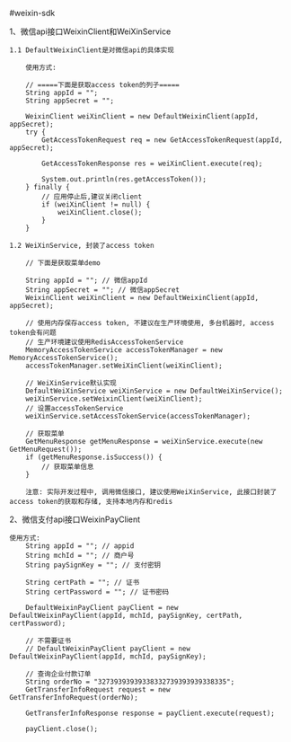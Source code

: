 #weixin-sdk

1、微信api接口WeixinClient和WeiXinService

    1.1 DefaultWeixinClient是对微信api的具体实现

        使用方式:

        // =====下面是获取access token的列子=====
        String appId = "";
        String appSecret = "";

        WeixinClient weiXinClient = new DefaultWeixinClient(appId, appSecret);
        try {
            GetAccessTokenRequest req = new GetAccessTokenRequest(appId, appSecret);

            GetAccessTokenResponse res = weiXinClient.execute(req);

            System.out.println(res.getAccessToken());
        } finally {
            // 应用停止后,建议关闭client
            if (weiXinClient != null) {
                weiXinClient.close();
            }
        }

    1.2 WeiXinService, 封装了access token

        // 下面是获取菜单demo

        String appId = ""; // 微信appId
        String appSecret = ""; // 微信appSecret
        WeixinClient weiXinClient = new DefaultWeixinClient(appId, appSecret);

        // 使用内存保存access token, 不建议在生产环境使用, 多台机器时, access token会有问题
        // 生产环境建议使用RedisAccessTokenService
        MemoryAccessTokenService accessTokenManager = new MemoryAccessTokenService();
        accessTokenManager.setWeiXinClient(weiXinClient);

        // WeiXinService默认实现
        DefaultWeiXinService weiXinService = new DefaultWeiXinService();
        weiXinService.setWeixinClient(weiXinClient);
        // 设置accessTokenService
        weiXinService.setAccessTokenService(accessTokenManager);

        // 获取菜单
        GetMenuResponse getMenuResponse = weiXinService.execute(new GetMenuRequest());
        if (getMenuResponse.isSuccess()) {
            // 获取菜单信息
        }

        注意: 实际开发过程中, 调用微信接口, 建议使用WeiXinService, 此接口封装了access token的获取和存储, 支持本地内存和redis

2、微信支付api接口WeixinPayClient

    使用方式:
        String appId = ""; // appid
        String mchId = ""; // 商户号
        String paySignKey = ""; // 支付密钥

        String certPath = ""; // 证书
        String certPassword = ""; // 证书密码

        DefaultWeixinPayClient payClient = new DefaultWeixinPayClient(appId, mchId, paySignKey, certPath, certPassword);

        // 不需要证书
        // DefaultWeixinPayClient payClient = new DefaultWeixinPayClient(appId, mchId, paySignKey);

        // 查询企业付款订单
        String orderNo = "32739393939338332739393939338335";
        GetTransferInfoRequest request = new GetTransferInfoRequest(orderNo);

        GetTransferInfoResponse response = payClient.execute(request);

        payClient.close();